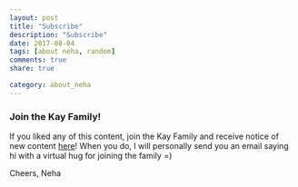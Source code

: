 ```yaml
---
layout: post
title: "Subscribe"
description: "Subscribe"
date: 2017-08-04
tags: [about neha, random]
comments: true
share: true

category: about_neha
--- 
```


### Join the Kay Family!

If you liked any of this content, join the Kay Family and receive notice of new content [here](https://nehakay.us15.list-manage.com/subscribe?u=190027b3042ef1ffeac8ac1f8&id=96664d6013)! When you do, I will personally send you an email saying hi with a virtual hug for joining the family =)

Cheers,
Neha
